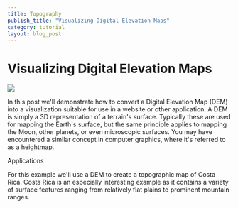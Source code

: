 ```yaml
---
title: Topography
publish_title: "Visualizing Digital Elevation Maps"
category: tutorial
layout: blog_post
---
```


Visualizing Digital Elevation Maps
==

<img src="{{site.baseurl}}assets/posts/topography/cr_mountain_crop.jpg" />

In this post we'll demonstrate how to convert a Digital Elevation Map (DEM) into a visualization suitable for use in a website or other application. A DEM is simply a 3D representation of a terrain's surface. Typically these are used for mapping the Earth's surface, but the same principle applies to mapping the Moon, other planets, or even microscopic surfaces. You may have encountered a similar concept in computer graphics, where it's referred to as a heightmap. 

Applications

For this example we'll use a DEM to create a topographic map of Costa Rica. Costa Rica is an especially interesting example as it contains a variety of surface features ranging from relatively flat plains to prominent mountain ranges.
